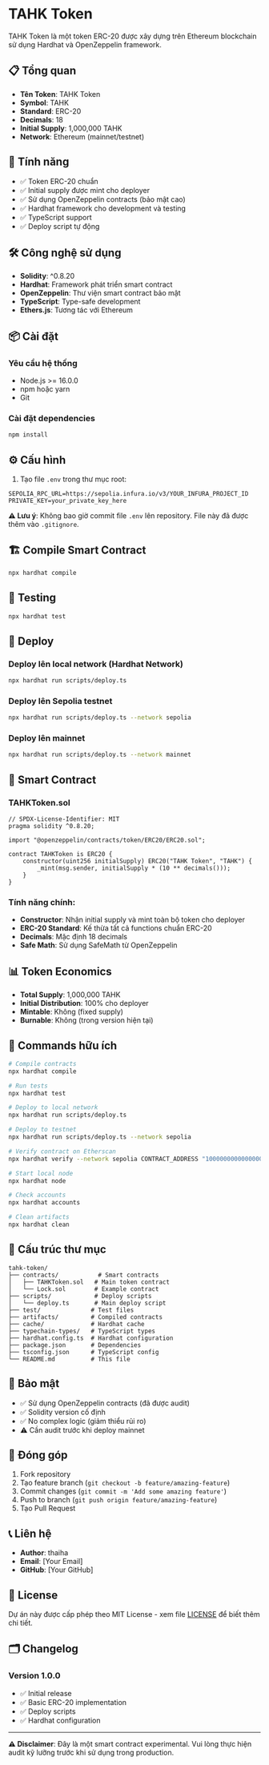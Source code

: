 # TAHK Token

TAHK Token là một token ERC-20 được xây dựng trên Ethereum blockchain sử dụng Hardhat và OpenZeppelin framework.

## 📋 Tổng quan

- **Tên Token**: TAHK Token
- **Symbol**: TAHK
- **Standard**: ERC-20
- **Decimals**: 18
- **Initial Supply**: 1,000,000 TAHK
- **Network**: Ethereum (mainnet/testnet)

## 🚀 Tính năng

- ✅ Token ERC-20 chuẩn
- ✅ Initial supply được mint cho deployer
- ✅ Sử dụng OpenZeppelin contracts (bảo mật cao)
- ✅ Hardhat framework cho development và testing
- ✅ TypeScript support
- ✅ Deploy script tự động

## 🛠️ Công nghệ sử dụng

- **Solidity**: ^0.8.20
- **Hardhat**: Framework phát triển smart contract
- **OpenZeppelin**: Thư viện smart contract bảo mật
- **TypeScript**: Type-safe development
- **Ethers.js**: Tương tác với Ethereum

## 📦 Cài đặt

### Yêu cầu hệ thống

- Node.js >= 16.0.0
- npm hoặc yarn
- Git

### Cài đặt dependencies

```bash
npm install
```

## ⚙️ Cấu hình

1. Tạo file `.env` trong thư mục root:

```env
SEPOLIA_RPC_URL=https://sepolia.infura.io/v3/YOUR_INFURA_PROJECT_ID
PRIVATE_KEY=your_private_key_here
```

**⚠️ Lưu ý**: Không bao giờ commit file `.env` lên repository. File này đã được thêm vào `.gitignore`.

## 🏗️ Compile Smart Contract

```bash
npx hardhat compile
```

## 🧪 Testing

```bash
npx hardhat test
```

## 🚀 Deploy

### Deploy lên local network (Hardhat Network)

```bash
npx hardhat run scripts/deploy.ts
```

### Deploy lên Sepolia testnet

```bash
npx hardhat run scripts/deploy.ts --network sepolia
```

### Deploy lên mainnet

```bash
npx hardhat run scripts/deploy.ts --network mainnet
```

## 📄 Smart Contract

### TAHKToken.sol

```solidity
// SPDX-License-Identifier: MIT
pragma solidity ^0.8.20;

import "@openzeppelin/contracts/token/ERC20/ERC20.sol";

contract TAHKToken is ERC20 {
    constructor(uint256 initialSupply) ERC20("TAHK Token", "TAHK") {
        _mint(msg.sender, initialSupply * (10 ** decimals()));
    }
}
```

### Tính năng chính:

- **Constructor**: Nhận initial supply và mint toàn bộ token cho deployer
- **ERC-20 Standard**: Kế thừa tất cả functions chuẩn ERC-20
- **Decimals**: Mặc định 18 decimals
- **Safe Math**: Sử dụng SafeMath từ OpenZeppelin

## 📊 Token Economics

- **Total Supply**: 1,000,000 TAHK
- **Initial Distribution**: 100% cho deployer
- **Mintable**: Không (fixed supply)
- **Burnable**: Không (trong version hiện tại)

## 🔧 Commands hữu ích

```bash
# Compile contracts
npx hardhat compile

# Run tests
npx hardhat test

# Deploy to local network
npx hardhat run scripts/deploy.ts

# Deploy to testnet
npx hardhat run scripts/deploy.ts --network sepolia

# Verify contract on Etherscan
npx hardhat verify --network sepolia CONTRACT_ADDRESS "1000000000000000000000000"

# Start local node
npx hardhat node

# Check accounts
npx hardhat accounts

# Clean artifacts
npx hardhat clean
```

## 📁 Cấu trúc thư mục

```
tahk-token/
├── contracts/           # Smart contracts
│   ├── TAHKToken.sol   # Main token contract
│   └── Lock.sol        # Example contract
├── scripts/            # Deploy scripts
│   └── deploy.ts       # Main deploy script
├── test/              # Test files
├── artifacts/         # Compiled contracts
├── cache/             # Hardhat cache
├── typechain-types/   # TypeScript types
├── hardhat.config.ts  # Hardhat configuration
├── package.json       # Dependencies
├── tsconfig.json      # TypeScript config
└── README.md          # This file
```

## 🔐 Bảo mật

- ✅ Sử dụng OpenZeppelin contracts (đã được audit)
- ✅ Solidity version cố định
- ✅ No complex logic (giảm thiểu rủi ro)
- ⚠️ Cần audit trước khi deploy mainnet

## 🤝 Đóng góp

1. Fork repository
2. Tạo feature branch (`git checkout -b feature/amazing-feature`)
3. Commit changes (`git commit -m 'Add some amazing feature'`)
4. Push to branch (`git push origin feature/amazing-feature`)
5. Tạo Pull Request

## 📞 Liên hệ

- **Author**: thaiha
- **Email**: [Your Email]
- **GitHub**: [Your GitHub]

## 📝 License

Dự án này được cấp phép theo MIT License - xem file [LICENSE](LICENSE) để biết thêm chi tiết.

## 🗂️ Changelog

### Version 1.0.0
- ✅ Initial release
- ✅ Basic ERC-20 implementation
- ✅ Deploy scripts
- ✅ Hardhat configuration

---

**⚠️ Disclaimer**: Đây là một smart contract experimental. Vui lòng thực hiện audit kỹ lưỡng trước khi sử dụng trong production.